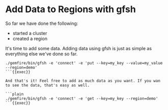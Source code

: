 # Add Data to Regions with gfsh

So far we have done the following:
* started a cluster
* created a region

It's time to add some data. Adding data using gfsh is just as simple as everything else we've done so far. 

```plain
./gemfire/bin/gfsh -e 'connect' -e 'put --key=my_key --value=my_value --region=demo'
```{{exec}}

And that's it! Feel free to add as much data as you want. If you wan to see the data, that's easy as well.

```plain
./gemfire/bin/gfsh -e 'connect' -e 'get --key=my_key --region=demo'
```{{exec}}
